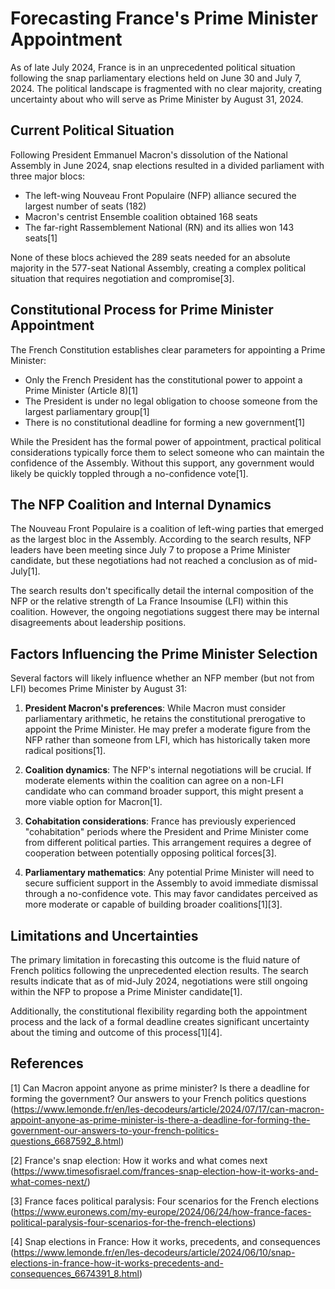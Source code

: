 # Forecasting France's Prime Minister Appointment

As of late July 2024, France is in an unprecedented political situation following the snap parliamentary elections held on June 30 and July 7, 2024. The political landscape is fragmented with no clear majority, creating uncertainty about who will serve as Prime Minister by August 31, 2024.

## Current Political Situation

Following President Emmanuel Macron's dissolution of the National Assembly in June 2024, snap elections resulted in a divided parliament with three major blocs:

- The left-wing Nouveau Front Populaire (NFP) alliance secured the largest number of seats (182)
- Macron's centrist Ensemble coalition obtained 168 seats
- The far-right Rassemblement National (RN) and its allies won 143 seats[1]

None of these blocs achieved the 289 seats needed for an absolute majority in the 577-seat National Assembly, creating a complex political situation that requires negotiation and compromise[3].

## Constitutional Process for Prime Minister Appointment

The French Constitution establishes clear parameters for appointing a Prime Minister:

- Only the French President has the constitutional power to appoint a Prime Minister (Article 8)[1]
- The President is under no legal obligation to choose someone from the largest parliamentary group[1]
- There is no constitutional deadline for forming a new government[1]

While the President has the formal power of appointment, practical political considerations typically force them to select someone who can maintain the confidence of the Assembly. Without this support, any government would likely be quickly toppled through a no-confidence vote[1].

## The NFP Coalition and Internal Dynamics

The Nouveau Front Populaire is a coalition of left-wing parties that emerged as the largest bloc in the Assembly. According to the search results, NFP leaders have been meeting since July 7 to propose a Prime Minister candidate, but these negotiations had not reached a conclusion as of mid-July[1].

The search results don't specifically detail the internal composition of the NFP or the relative strength of La France Insoumise (LFI) within this coalition. However, the ongoing negotiations suggest there may be internal disagreements about leadership positions.

## Factors Influencing the Prime Minister Selection

Several factors will likely influence whether an NFP member (but not from LFI) becomes Prime Minister by August 31:

1. **President Macron's preferences**: While Macron must consider parliamentary arithmetic, he retains the constitutional prerogative to appoint the Prime Minister. He may prefer a moderate figure from the NFP rather than someone from LFI, which has historically taken more radical positions[1].

2. **Coalition dynamics**: The NFP's internal negotiations will be crucial. If moderate elements within the coalition can agree on a non-LFI candidate who can command broader support, this might present a more viable option for Macron[1].

3. **Cohabitation considerations**: France has previously experienced "cohabitation" periods where the President and Prime Minister come from different political parties. This arrangement requires a degree of cooperation between potentially opposing political forces[3].

4. **Parliamentary mathematics**: Any potential Prime Minister will need to secure sufficient support in the Assembly to avoid immediate dismissal through a no-confidence vote. This may favor candidates perceived as more moderate or capable of building broader coalitions[1][3].

## Limitations and Uncertainties

The primary limitation in forecasting this outcome is the fluid nature of French politics following the unprecedented election results. The search results indicate that as of mid-July 2024, negotiations were still ongoing within the NFP to propose a Prime Minister candidate[1].

Additionally, the constitutional flexibility regarding both the appointment process and the lack of a formal deadline creates significant uncertainty about the timing and outcome of this process[1][4].

## References

[1] Can Macron appoint anyone as prime minister? Is there a deadline for forming the government? Our answers to your French politics questions (https://www.lemonde.fr/en/les-decodeurs/article/2024/07/17/can-macron-appoint-anyone-as-prime-minister-is-there-a-deadline-for-forming-the-government-our-answers-to-your-french-politics-questions_6687592_8.html)

[2] France's snap election: How it works and what comes next (https://www.timesofisrael.com/frances-snap-election-how-it-works-and-what-comes-next/)

[3] France faces political paralysis: Four scenarios for the French elections (https://www.euronews.com/my-europe/2024/06/24/how-france-faces-political-paralysis-four-scenarios-for-the-french-elections)

[4] Snap elections in France: How it works, precedents, and consequences (https://www.lemonde.fr/en/les-decodeurs/article/2024/06/10/snap-elections-in-france-how-it-works-precedents-and-consequences_6674391_8.html)